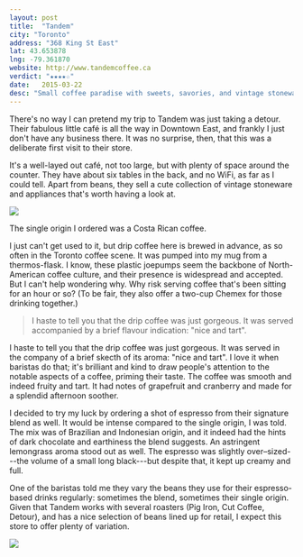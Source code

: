 ```yaml
---
layout: post
title:  "Tandem" 
city: "Toronto"
address: "368 King St East"
lat: 43.653878
lng: -79.361870
website: http://www.tandemcoffee.ca
verdict: "★★★★☆"
date:   2015-03-22
desc: "Small coffee paradise with sweets, savories, and vintage stoneware."
---
```


There's no way I can pretend my trip to Tandem was just taking a detour. Their fabulous little café is all the way in Downtown East, and frankly I just don't have any business there. It was no surprise, then, that this was a deliberate first visit to their store. 

It's a well-layed out café, not too large, but with plenty of space around the counter. They have about six tables in the back, and no WiFi, as far as I could tell. Apart from beans, they sell a cute collection of vintage stoneware and appliances that's worth having a look at.  

<p><img src="{{ site.url }}/assets/img/DSCN5261.JPG"></p>

The single origin I ordered was a Costa Rican coffee. 

I just can't get used to it, but drip coffee here is brewed in advance, as so often in the Toronto coffee scene. It was pumped into my mug from a thermos-flask. I know, these plastic joepumps seem the backbone of North-American coffee culture, and their presence is widespread and accepted. But I can't help wondering why. Why risk serving coffee that's been sitting for an hour or so? (To be fair, they also offer a two-cup Chemex for those drinking together.) 

<blockquote>I haste to tell you that the drip coffee was just gorgeous. It was served accompanied by a brief flavour indication: "nice and tart".</blockquote>

I haste to tell you that the drip coffee was just gorgeous. It was served in the company of a brief skecth of its aroma: "nice and tart". I love it when baristas do that; it's brilliant and kind to draw people's attention to the notable aspects of a coffee, priming their taste. The coffee was smooth and indeed fruity and tart. It had notes of grapefruit and cranberry and made for a splendid afternoon soother.  

I decided to try my luck by ordering a shot of espresso from their signature blend as well. It would be intense compared to the single origin, I was told. The mix was of Brazilian and Indonesian origin, and it indeed had the hints of dark chocolate and earthiness the blend suggests. An astringent lemongrass aroma stood out as well. The espresso was slightly over–sized---the volume of a small long black---but despite that, it kept up creamy and full.

One of the baristas told me they vary the beans they use for their espresso-based drinks regularly: sometimes the blend, sometimes their single origin. Given that Tandem works with several roasters (Pig Iron, Cut Coffee, Detour), and has a nice selection of beans lined up for retail, I expect this store to offer plenty of variation. 

<p><img src="{{ site.url }}/assets/img/DSCN5260.JPG"></p>


